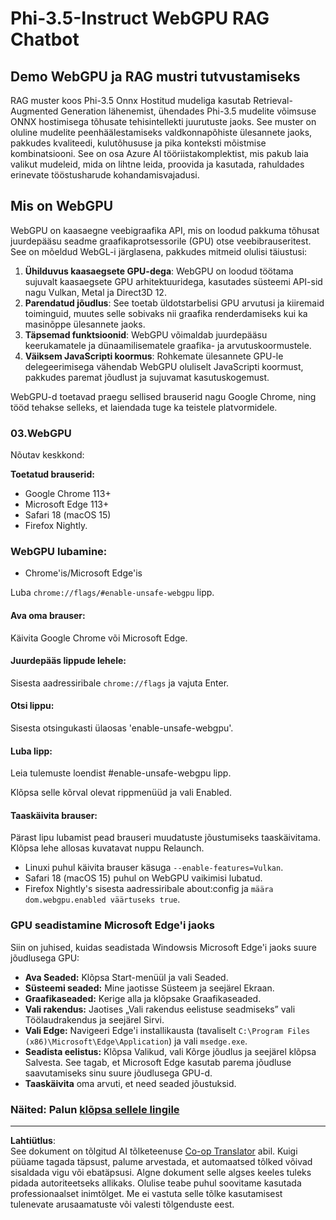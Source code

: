 <!--
CO_OP_TRANSLATOR_METADATA:
{
  "original_hash": "b62864faf628eb07f5231d4885555198",
  "translation_date": "2025-10-11T12:06:42+00:00",
  "source_file": "md/02.Application/01.TextAndChat/Phi3/WebGPUWithPhi35Readme.md",
  "language_code": "et"
}
-->
# Phi-3.5-Instruct WebGPU RAG Chatbot

## Demo WebGPU ja RAG mustri tutvustamiseks

RAG muster koos Phi-3.5 Onnx Hostitud mudeliga kasutab Retrieval-Augmented Generation lähenemist, ühendades Phi-3.5 mudelite võimsuse ONNX hostimisega tõhusate tehisintellekti juurutuste jaoks. See muster on oluline mudelite peenhäälestamiseks valdkonnapõhiste ülesannete jaoks, pakkudes kvaliteedi, kulutõhususe ja pika konteksti mõistmise kombinatsiooni. See on osa Azure AI tööriistakomplektist, mis pakub laia valikut mudeleid, mida on lihtne leida, proovida ja kasutada, rahuldades erinevate tööstusharude kohandamisvajadusi.

## Mis on WebGPU
WebGPU on kaasaegne veebigraafika API, mis on loodud pakkuma tõhusat juurdepääsu seadme graafikaprotsessorile (GPU) otse veebibrauseritest. See on mõeldud WebGL-i järglasena, pakkudes mitmeid olulisi täiustusi:

1. **Ühilduvus kaasaegsete GPU-dega**: WebGPU on loodud töötama sujuvalt kaasaegsete GPU arhitektuuridega, kasutades süsteemi API-sid nagu Vulkan, Metal ja Direct3D 12.
2. **Parendatud jõudlus**: See toetab üldotstarbelisi GPU arvutusi ja kiiremaid toiminguid, muutes selle sobivaks nii graafika renderdamiseks kui ka masinõppe ülesannete jaoks.
3. **Täpsemad funktsioonid**: WebGPU võimaldab juurdepääsu keerukamatele ja dünaamilisematele graafika- ja arvutuskoormustele.
4. **Väiksem JavaScripti koormus**: Rohkemate ülesannete GPU-le delegeerimisega vähendab WebGPU oluliselt JavaScripti koormust, pakkudes paremat jõudlust ja sujuvamat kasutuskogemust.

WebGPU-d toetavad praegu sellised brauserid nagu Google Chrome, ning tööd tehakse selleks, et laiendada tuge ka teistele platvormidele.

### 03.WebGPU
Nõutav keskkond:

**Toetatud brauserid:** 
- Google Chrome 113+
- Microsoft Edge 113+
- Safari 18 (macOS 15)
- Firefox Nightly.

### WebGPU lubamine:

- Chrome'is/Microsoft Edge'is 

Luba `chrome://flags/#enable-unsafe-webgpu` lipp.

#### Ava oma brauser:
Käivita Google Chrome või Microsoft Edge.

#### Juurdepääs lippude lehele:
Sisesta aadressiribale `chrome://flags` ja vajuta Enter.

#### Otsi lippu:
Sisesta otsingukasti ülaosas 'enable-unsafe-webgpu'.

#### Luba lipp:
Leia tulemuste loendist #enable-unsafe-webgpu lipp.

Klõpsa selle kõrval olevat rippmenüüd ja vali Enabled.

#### Taaskäivita brauser:

Pärast lipu lubamist pead brauseri muudatuste jõustumiseks taaskäivitama. Klõpsa lehe allosas kuvatavat nuppu Relaunch.

- Linuxi puhul käivita brauser käsuga `--enable-features=Vulkan`.
- Safari 18 (macOS 15) puhul on WebGPU vaikimisi lubatud.
- Firefox Nightly's sisesta aadressiribale about:config ja `määra dom.webgpu.enabled väärtuseks true`.

### GPU seadistamine Microsoft Edge'i jaoks

Siin on juhised, kuidas seadistada Windowsis Microsoft Edge'i jaoks suure jõudlusega GPU:

- **Ava Seaded:** Klõpsa Start-menüül ja vali Seaded.
- **Süsteemi seaded:** Mine jaotisse Süsteem ja seejärel Ekraan.
- **Graafikaseaded:** Kerige alla ja klõpsake Graafikaseaded.
- **Vali rakendus:** Jaotises „Vali rakendus eelistuse seadmiseks” vali Töölaudrakendus ja seejärel Sirvi.
- **Vali Edge:** Navigeeri Edge'i installikausta (tavaliselt `C:\Program Files (x86)\Microsoft\Edge\Application`) ja vali `msedge.exe`.
- **Seadista eelistus:** Klõpsa Valikud, vali Kõrge jõudlus ja seejärel klõpsa Salvesta.
See tagab, et Microsoft Edge kasutab parema jõudluse saavutamiseks sinu suure jõudlusega GPU-d.
- **Taaskäivita** oma arvuti, et need seaded jõustuksid.

### Näited: Palun [klõpsa sellele lingile](https://github.com/microsoft/aitour-exploring-cutting-edge-models/tree/main/src/02.ONNXRuntime/01.WebGPUChatRAG)

---

**Lahtiütlus**:  
See dokument on tõlgitud AI tõlketeenuse [Co-op Translator](https://github.com/Azure/co-op-translator) abil. Kuigi püüame tagada täpsust, palume arvestada, et automaatsed tõlked võivad sisaldada vigu või ebatäpsusi. Algne dokument selle algses keeles tuleks pidada autoriteetseks allikaks. Olulise teabe puhul soovitame kasutada professionaalset inimtõlget. Me ei vastuta selle tõlke kasutamisest tulenevate arusaamatuste või valesti tõlgenduste eest.